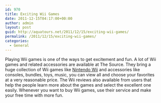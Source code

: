 ```yaml
---
id: 970
title: Exciting Wii Games
date: 2011-12-15T04:17:00+00:00
author: admin
layout: post
guid: http://aquatours.net/2011/12/15/exciting-wii-games/
permalink: /2011/12/15/exciting-wii-games/
categories:
  - General
---
```

Playing Wii games is one of the ways to get excitement and fun. A lot of Wii games and related accessories are available at The Source. They bring a huge collection of Wii games like [Nintendo Wii](http://www.thesource.ca/estore/category.aspx?language=en-CA&catalog=Online&category=nintendo-wii) and accessories like consoles, bundles, toys, music, you can view all and choose your favorites at a very reasonable price. The Wii reviews also available from users that help the people learn more about the games and select the excellent one easily. Whenever you want to buy Wii games, use their service and make your free time with more fun.